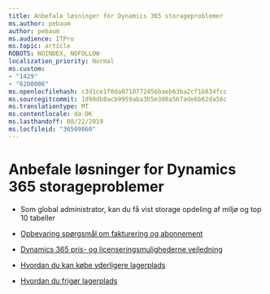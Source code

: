 ```yaml
---
title: Anbefale løsninger for Dynamics 365 storageproblemer
ms.author: pebaum
author: pebaum
ms.audience: ITPro
ms.topic: article
ROBOTS: NOINDEX, NOFOLLOW
localization_priority: Normal
ms.custom:
- "1429"
- "6200006"
ms.openlocfilehash: c3d1ce1f0da0710772456baeb63ba2cf1b834fcc
ms.sourcegitcommit: 1d98db8acb9959aba3b5e308a567ade6b62da56c
ms.translationtype: MT
ms.contentlocale: da-DK
ms.lasthandoff: 08/22/2019
ms.locfileid: "36509860"
---
```

# <a name="recommend-solutions-for-dynamics-365-storage-issues"></a>Anbefale løsninger for Dynamics 365 storageproblemer

* Som global administrator, kan du få vist storage opdeling af miljø og top 10 tabeller

* [Opbevaring spørgsmål om fakturering og abonnement](https://docs.microsoft.com/dynamics365/customer-engagement/admin/contact-information-microsoft-dynamics-365-online-billing-support)

* [Dynamics 365 pris- og licenseringsmulighederne vejledning](https://dynamics.microsoft.com/pricing/)

* [Hvordan du kan købe yderligere lagerplads](https://docs.microsoft.com/dynamics365/customer-engagement/admin/manage-storage#add-storage-to-dynamics-365-online)

* [Hvordan du frigør lagerplads](https://docs.microsoft.com/dynamics365/customer-engagement/admin/free-storage-space)
